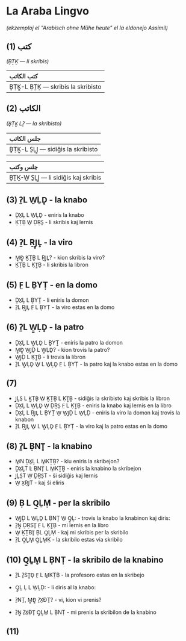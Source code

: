 # La Araba Lingvo
*(ekzemploj el "Arabisch ohne Mühe heute" el la eldonejo Assimil)*

## (1) كتب
*(ḆṮḴ — li skribis)*

| كتب الكاتب |
|:-|
| B̥ṬḴ̱-L ḆṮḴ — skribis la skribisto |

## (2) الكاتب
*(B̥ṬḴ̱ Lʔ̱ — la skribisto)*

| جلس الكاتب |
|:-|
| B̥ṬḴ̱-L S̱ḺJ̱ — sidiĝis la skribisto |

| جلس وكتب |
|:-|
| ḆṮḴ-W̱ S̱ḺJ̱ — li sidiĝis kaj skribis |

## (3) ʔ̱L W̱ḺD̥ - la knabo

* ḎX̱Ḻ L W̱ḺD̥ - eniris la knabo
* ḴṮḆ W̱ ḎṞS̱ - li skribis kaj lernis

## (4) ʔ̱L ṞJ̥L̥ - la viro

* M̱̱Đ̱̱ ḴṮḆ L ṞJ̥L̥? - kion skribis la viro?
* ḴṮḆ L ḲṮ̱Ḇ - li skribis la libron

## (5) F̤ L ḆYṬ - en la domo

* ḎX̱Ḻ L ḆYṮ - li eniris la domon
* ʔ̱L ṞJ̥L̥ F̤ L ḆYṬ - la viro estas en la domo

## (6) ʔ̱L W̱̱ḶD̥ - la patro

* ḎX̱Ḻ L W̱̱ḶD̥ L ḆYṮ - eniris la patro la domon
* M̱̱Đ̱̱ W̱J̱Ḏ L W̱̱ḶD̥? - kion trovis la patro?
* W̱J̱Ḏ L ḲṮ̱Ḇ - li trovis la libron
* ʔ̱L W̱̱ḶD̥ W̱ L W̱ḺD̥ F̤ L ḆYṬ - la patro kaj la knabo estas en la domo

## (7)

* J̱ḺS̱ L Ḵ̱ṬB̥ W̱ ḴṮḆ L ḲṮ̱Ḇ - sidiĝis la skribisto kaj skribis la libron
* ḎX̱Ḻ L W̱ḺD̥ W̱ ḎṞS̱ F̤ L ḲṮ̱Ḅ - eniris la knabo kaj lernis en la libro
* ḎX̱Ḻ L ṞJ̥L̥ L ḆYṮ W̱ W̱J̱Ḏ L W̱ḺḎ - eniris la viro la domon kaj trovis la knabon
* ʔ̱L ṞJ̥L̥ W̱ L W̱̱ḶD̥ F̤ L ḆYṬ - la viro kaj la patro estas en la domo

## (8) ʔ̱L ḄNT̥ - la knabino

* M̱N ḎX̱Ḻ L M̱KṮḆ? - kiu eniris la skribejon?
* ḎX̱ḺT L̇ ḄNT̥ L M̱KṮḆ - eniris la knabino la skribejon
* J̱ḺS̱T W̱ ḎṞS̱T - ŝi sidiĝis kaj lernis
* W̱ X̱ṞJ̱T - kaj ŝi eliris

## (9) Ḅ L Q̱ḺṂ - per la skribilo

* W̱J̱Ḏ L W̱ḺD̥ L ḄNṮ W̱ Q̱̱Ḻ: - trovis la knabo la knabinon kaj diris:
* ʔ̱Ṉ̱ ḎṞST̥ F̤ L ḲṮ̱Ḅ - mi lernis en la libro
* W̱ ḴṮBT̥ ḄL Q̱ḺṂ - kaj mi skribis per la skribilo
* ʔ̱L Q̱ḺM̥ Q̱ḺM̥Ḳ - la skribilo estas via skribilo

## (10) Q̱ḺM̥ L ḄNṬ - la skribilo de la knabino

* ̄ʔ̱L ʔ̥SṮ̱Đ̥ F̤ L M̱KṮḄ - la profesoro estas en la skribejo
* Q̱̱Ḻ Ḷ L W̱ḺḌ: - li diris al la knabo:

* ʔ̱NṮ, M̱̱Đ̱̱ ʔ̱X̱ĐṮ? - vi, kion vi prenis?
* ʔ̱Ṉ̱ ʔ̱X̱ĐT̥ Q̱ḺM̱ L ḄNṬ - mi prenis la skribilon de la knabino

## (11)